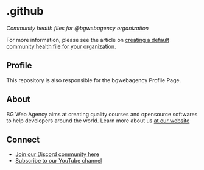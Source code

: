 # .github

*Community health files for @bgwebagency organization*

For more information, please see the article on [creating a default community health file for your organization](https://docs.github.com/en/communities/setting-up-your-project-for-healthy-contributions/creating-a-default-community-health-file).

## Profile

This repository is also responsible for the bgwebagency Profile Page.

## About

BG Web Agency aims at creating quality courses and opensource softwares to help developers around the world. Learn more about us [at our website](http://bgwebagency.in/)

## Connect

- [Join our Discord community here](https://discord.gg/62VR3MMCVm)
- [Subscribe to our YouTube channel](https://www.youtube.com/@bgwebagency)
